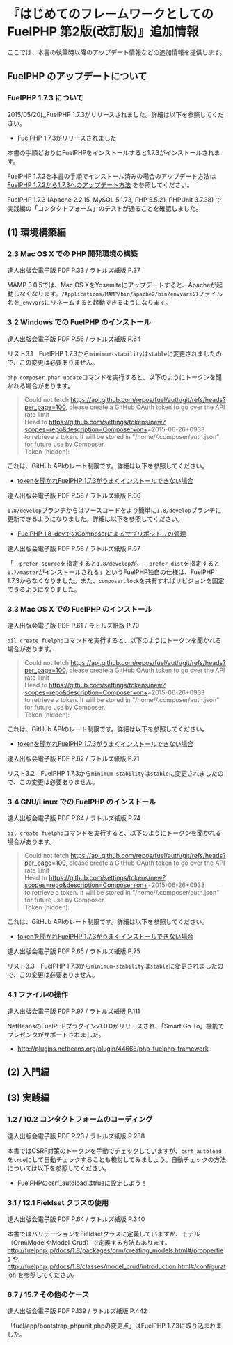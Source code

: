 # 『はじめてのフレームワークとしての FuelPHP 第2版(改訂版)』追加情報

ここでは、本書の執筆時以降のアップデート情報などの追加情報を提供します。

## FuelPHP のアップデートについて

### FuelPHP 1.7.3 について

2015/05/20にFuelPHP 1.7.3がリリースされました。詳細は以下を参照してください。

* [FuelPHP 1.7.3がリリースされました](http://blog.a-way-out.net/blog/2015/05/21/fuelphp-1-7-3/)

本書の手順どおりにFuelPHPをインストールすると1.7.3がインストールされます。

FuelPHP 1.7.2を本書の手順でインストール済みの場合のアップデート方法は [FuelPHP 1.7.2から1.7.3へのアップデート方法](UPDATE_FUELPHP_1.7.3.md) を参照してください。

FuelPHP 1.7.3 (Apache 2.2.15, MySQL 5.1.73, PHP 5.5.21, PHPUnit 3.7.38) で実践編の「コンタクトフォーム」のテストが通ることを確認しました。

## (1) 環境構築編

### 2.3 Mac OS X での PHP 開発環境の構築

達人出版会電子版 PDF P.33 / ラトルズ紙版 P.37

MAMP 3.0.5では、Mac OS XをYosemiteにアップデートすると、Apacheが起動しなくなります。`/Applications/MAMP/bin/apache2/bin/envvars`のファイル名を`_envvars`にリネームすると起動できるようになります。

### 3.2 Windows での FuelPHP のインストール

達人出版会電子版 PDF P.56 / ラトルズ紙版 P.64

リスト3.1　FuelPHP 1.7.3から`minimum-stability`は`stable`に変更されましたので、この変更は必要ありません。

`php composer.phar update`コマンドを実行すると、以下のようにトークンを聞かれる場合があります。

> Could not fetch https://api.github.com/repos/fuel/auth/git/refs/heads?per_page=100, please create a GitHub OAuth token to go over the API rate limit  
Head to https://github.com/settings/tokens/new?scopes=repo&description=Composer+on+<servername>+2015-06-26+0933  
to retrieve a token. It will be stored in "/home/<username>/.composer/auth.json" for future use by Composer.  
Token (hidden): 

これは、GitHub APIのレート制限です。詳細は以下を参照してください。

* [tokenを聞かれFuelPHP 1.7.3がうまくインストールできない場合](http://blog.a-way-out.net/blog/2015/06/26/fuelphp-1-7-3-installation-trouble/)

達人出版会電子版 PDF P.58 / ラトルズ紙版 P.66

`1.8/develop`ブランチからはソースコードをより簡単に`1.8/develop`ブランチに更新できるようになりました。詳細は以下を参照してください。

* [FuelPHP 1.8-devでのComposerによるサブリポジトリの管理](http://blog.a-way-out.net/blog/2015/01/13/fuelphp-1-8-dev-composer-installation/)

達人出版会電子版 PDF P.58 / ラトルズ紙版 P.67

「`--prefer-source`を指定すると`1.8/develop`が、`--prefer-dist`を指定すると`1.7/master`がインストールされる」というFuelPHP独自の仕様は、FuelPHP 1.7.3からなくなりました。また、`composer.lock`を共有すればリビジョンを固定できるようになりました。

### 3.3 Mac OS X での FuelPHP のインストール

達人出版会電子版 PDF P.61 / ラトルズ紙版 P.70

`oil create fuelphp`コマンドを実行すると、以下のようにトークンを聞かれる場合があります。

> Could not fetch https://api.github.com/repos/fuel/auth/git/refs/heads?per_page=100, please create a GitHub OAuth token to go over the API rate limit  
Head to https://github.com/settings/tokens/new?scopes=repo&description=Composer+on+<servername>+2015-06-26+0933  
to retrieve a token. It will be stored in "/home/<username>/.composer/auth.json" for future use by Composer.  
Token (hidden): 

これは、GitHub APIのレート制限です。詳細は以下を参照してください。

* [tokenを聞かれFuelPHP 1.7.3がうまくインストールできない場合](http://blog.a-way-out.net/blog/2015/06/26/fuelphp-1-7-3-installation-trouble/)

達人出版会電子版 PDF P.62 / ラトルズ紙版 P.71

リスト3.2　FuelPHP 1.7.3から`minimum-stability`は`stable`に変更されましたので、この変更は必要ありません。

### 3.4 GNU/Linux での FuelPHP のインストール

達人出版会電子版 PDF P.64 / ラトルズ紙版 P.74

`oil create fuelphp`コマンドを実行すると、以下のようにトークンを聞かれる場合があります。

> Could not fetch https://api.github.com/repos/fuel/auth/git/refs/heads?per_page=100, please create a GitHub OAuth token to go over the API rate limit  
Head to https://github.com/settings/tokens/new?scopes=repo&description=Composer+on+<servername>+2015-06-26+0933  
to retrieve a token. It will be stored in "/home/<username>/.composer/auth.json" for future use by Composer.  
Token (hidden): 

これは、GitHub APIのレート制限です。詳細は以下を参照してください。

* [tokenを聞かれFuelPHP 1.7.3がうまくインストールできない場合](http://blog.a-way-out.net/blog/2015/06/26/fuelphp-1-7-3-installation-trouble/)

達人出版会電子版 PDF P.65 / ラトルズ紙版 P.75

リスト3.3　FuelPHP 1.7.3から`minimum-stability`は`stable`に変更されましたので、この変更は必要ありません。

### 4.1 ファイルの操作

達人出版会電子版 PDF P.97 / ラトルズ紙版 P.111

NetBeansのFuelPHPプラグインv1.0.0がリリースされ、「Smart Go To」機能でプレゼンタがサポートされました。

* http://plugins.netbeans.org/plugin/44665/php-fuelphp-framework

## (2) 入門編

## (3) 実践編

### 1.2 / 10.2 コンタクトフォームのコーディング

達人出版会電子版 PDF P.23 / ラトルズ紙版 P.288

本書ではCSRF対策のトークンを手動でチェックしていますが、`csrf_autoload`を`true`にして自動チェックすることも検討してみましょう。自動チェックの方法については以下を参照してください。

* [FuelPHPのcsrf_autoloadはtrueに設定しよう！](http://blog.a-way-out.net/blog/2014/12/21/fuelphp-csrf_autoload/)

### 3.1 / 12.1 Fieldset クラスの使用

達人出版会電子版 PDF P.64 / ラトルズ紙版 P.340

本書ではバリデーションをFieldsetクラスに定義していますが、モデル（Orm\ModelやModel_Crud）で定義する方法もあります。
http://fuelphp.jp/docs/1.8/packages/orm/creating_models.html#/propperties や http://fuelphp.jp/docs/1.8/classes/model_crud/introduction.html#/configuration を参照してください。

### 6.7 / 15.7 その他のケース

達人出版会電子版 PDF P.139 / ラトルズ紙版 P.442

「fuel/app/bootstrap_phpunit.phpの変更点」はFuelPHP 1.7.3に取り込まれました。
